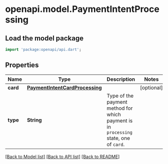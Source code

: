 # openapi.model.PaymentIntentProcessing

## Load the model package
```dart
import 'package:openapi/api.dart';
```

## Properties
Name | Type | Description | Notes
------------ | ------------- | ------------- | -------------
**card** | [**PaymentIntentCardProcessing**](PaymentIntentCardProcessing.md) |  | [optional] 
**type** | **String** | Type of the payment method for which payment is in `processing` state, one of `card`. | 

[[Back to Model list]](../README.md#documentation-for-models) [[Back to API list]](../README.md#documentation-for-api-endpoints) [[Back to README]](../README.md)


